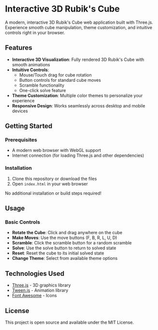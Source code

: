 # Interactive 3D Rubik's Cube

A modern, interactive 3D Rubik's Cube web application built with Three.js. Experience smooth cube manipulation, theme customization, and intuitive controls right in your browser.

## Features

- **Interactive 3D Visualization**: Fully rendered 3D Rubik's Cube with smooth animations
- **Intuitive Controls**: 
  - Mouse/Touch drag for cube rotation
  - Button controls for standard cube moves
  - Scramble functionality
  - One-click solve feature
- **Theme Customization**: Multiple color themes to personalize your experience
- **Responsive Design**: Works seamlessly across desktop and mobile devices

## Getting Started

### Prerequisites

- A modern web browser with WebGL support
- Internet connection (for loading Three.js and other dependencies)

### Installation

1. Clone this repository or download the files
2. Open `index.html` in your web browser

No additional installation or build steps required!

## Usage

### Basic Controls

- **Rotate the Cube**: Click and drag anywhere on the cube
- **Make Moves**: Use the move buttons (F, B, R, L, U, D)
- **Scramble**: Click the scramble button for a random scramble
- **Solve**: Use the solve button to return to solved state
- **Reset**: Reset the cube to its initial solved state
- **Change Theme**: Select from available theme options

## Technologies Used

- [Three.js](https://threejs.org/) - 3D graphics library
- [Tween.js](https://github.com/tweenjs/tween.js/) - Animation library
- [Font Awesome](https://fontawesome.com/) - Icons

## License

This project is open source and available under the MIT License.
